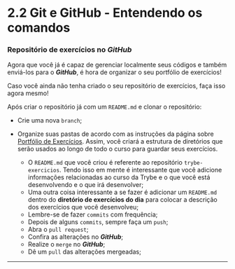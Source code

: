 # 2.2 Git e GitHub - Entendendo os comandos

### Repositório de exercícios no **_GitHub_**

Agora que você já é capaz de gerenciar localmente seus códigos e também enviá-los para o **_GitHub_**, é hora de organizar o seu portfólio de exercícios!

Caso você ainda não tenha criado o seu repositório de exercícios, faça isso agora mesmo!

Após criar o repositório já com um `README.md` e clonar o repositório:

- Crie uma nova `branch`;
- Organize suas pastas de acordo com as instruções da página sobre [Portfólio de Exercícios](https://app.betrybe.com/course/real-life-engineer/exercise-portfolio/). Assim, você criará a estrutura de diretórios que serão usados ao longo de todo o curso para guardar seus exercícios.

  - O `README.md` que você criou é referente ao repositório `trybe-exercicios`. Tendo isso em mente é interessante que você adicione informações relacionadas ao curso da Trybe e o que você está desenvolvendo e o que irá desenvolver;
  - Uma outra coisa interessante a se fazer é adicionar um `README.md` dentro do **diretório de exercícios do dia** para colocar a descrição dos exercícios que você desenvolveu;
  - Lembre-se de fazer `commits` com frequência;
  - Depois de alguns `commits`, sempre faça um `push`;
  - Abra o `pull request`;
  - Confira as alterações no **_GitHub_**;
  - Realize o `merge` no **_GitHub_**;
  - Dê um `pull` das alterações mergeadas;

---